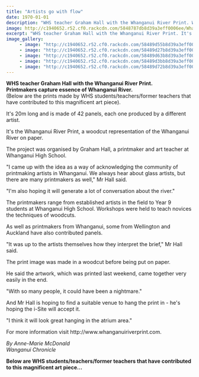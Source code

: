 ```yaml
---
title: "Artists go with flow"
date: 1970-01-01
description: "WHS teacher Graham Hall with the Whanganui River Print. WHS students/teachers/former teachers have all contributed to this magnificent art piece, article from Wanganui Chronicle on 8/12/16..."
image: http://c1940652.r52.cf0.rackcdn.com/5848787db8d39a3eff0006ee/Whanganui-River-Print-Graham-Hall-Dec-2016.jpg
excerpt: "WHS teacher Graham Hall with the Whanganui River Print. It's 20m long and is made of 42 panels, each one produced by a different artist. It's the Whanganui River Print, a woodcut representation of the Whanganui River on paper."
image_gallery:
     - image: "http://c1940652.r52.cf0.rackcdn.com/58489d55b8d39a3eff000714/Imogen-Maguire.jpg"
     - image: "http://c1940652.r52.cf0.rackcdn.com/58489d27b8d39a3eff000708/Alexzander-Nightingale.jpg"
     - image: "http://c1940652.r52.cf0.rackcdn.com/58489d63b8d39a3eff000718/Niamh-OConnell.jpg"
     - image: "http://c1940652.r52.cf0.rackcdn.com/58489d3bb8d39a3eff00070e/Grace-Pratt.jpg"
     - image: "http://c1940652.r52.cf0.rackcdn.com/58489d72b8d39a3eff00071c/Tibet-Ranginui.jpg"
---
```


<p><strong>WHS teacher Graham Hall with the Whanganui River Print.<br />Printmakers capture essence of Whanganui River.<br /></strong>(Below are the prints made by WHS students/teachers/former teachers that have contributed to this magnificent art piece).</p>
<p>It's 20m long and is made of 42 panels, each one produced by a different artist.</p>
<p>It's the Whanganui River Print, a woodcut representation of the Whanganui River on paper.</p>
<p>The project was organised by Graham Hall, a printmaker and art teacher at Whanganui High School.</p>
<p>"I came up with the idea as a way of acknowledging the community of printmaking artists in Whanganui. We always hear about glass artists, but there are many printmakers as well," Mr Hall said.</p>
<p>"I'm also hoping it will generate a lot of conversation about the river."</p>
<p>The printmakers range from established artists in the field to Year 9 students at Whanganui High School. Workshops were held to teach novices the techniques of woodcuts.</p>
<p>As well as printmakers from Whanganui, some from Wellington and Auckland have also contributed panels.</p>
<p>"It was up to the artists themselves how they interpret the brief," Mr Hall said.</p>
<p>The print image was made in a woodcut before being put on paper.</p>
<p>He said the artwork, which was printed last weekend, came together very easily in the end.</p>
<p>"With so many people, it could have been a nightmare."</p>
<p>And Mr Hall is hoping to find a suitable venue to hang the print in - he's hoping the i-Site will accept it.</p>
<p>"I think it will look great hanging in the atrium area."</p>
<p>For more information visit http://www.whanganuiriverprint.com.</p>
<div class="detailsLarge articleEmailLink">
<p class="writtenBy"><em>By Anne-Marie McDonald</em><br /><em>Wanganui Chronicle&nbsp;</em></p>
<p class="writtenBy"><strong>Below are WHS students/teachers/former teachers that have contributed to this magnificent art piece...</strong></p>
</div>

